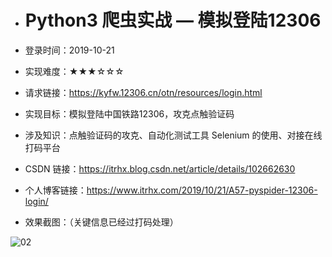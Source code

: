 - # Python3 爬虫实战 — 模拟登陆12306

- 登录时间：2019-10-21

- 实现难度：★★★☆☆☆

- 请求链接：https://kyfw.12306.cn/otn/resources/login.html

- 实现目标：模拟登陆中国铁路12306，攻克点触验证码

- 涉及知识：点触验证码的攻克、自动化测试工具 Selenium 的使用、对接在线打码平台

- CSDN 链接：https://itrhx.blog.csdn.net/article/details/102662630

- 个人博客链接：https://www.itrhx.com/2019/10/21/A57-pyspider-12306-login/

- 效果截图：（关键信息已经过打码处理）

![02](https://cdn.jsdelivr.net/gh/TRHX/ImageHosting/ITRHX-PIC/A57/12306.gif)
